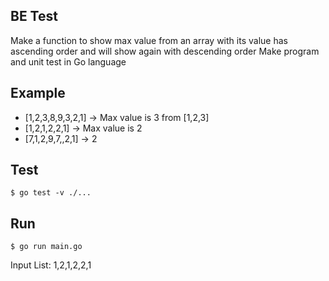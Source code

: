 ## BE Test
Make a function to show max value from an array with its value has ascending order and will show again with descending order
Make program and unit test in Go language

## Example
- [1,2,3,8,9,3,2,1] -> Max value is 3 from [1,2,3]
- [1,2,1,2,2,1] -> Max value is 2
- [7,1,2,9,7,,2,1] -> 2

## Test
````
$ go test -v ./...
````

## Run
````
$ go run main.go
````
Input List: 1,2,1,2,2,1